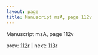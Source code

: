```yaml
---
layout: page
title: Manuscript msA, page 112v
---
```


Manuscript msA, page 112v

prev:  [112r](../112r) | next:  [113r](../113r)